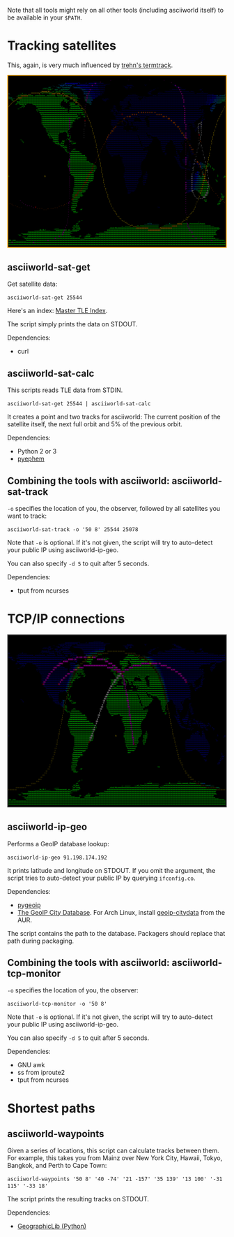 Note that all tools might rely on all other tools (including asciiworld itself) to be available in your `$PATH`.

Tracking satellites
===================

This, again, is very much influenced by [trehn's termtrack](https://github.com/trehn/termtrack).

![asciiworld-sat-track](/asciiworld-sat-track.png?raw=true)

asciiworld-sat-get
------------------

Get satellite data:

    asciiworld-sat-get 25544

Here's an index: [Master TLE Index](http://www.celestrak.com/NORAD/elements/master.asp).

The script simply prints the data on STDOUT.

Dependencies:

*  curl

asciiworld-sat-calc
-------------------

This scripts reads TLE data from STDIN.

    asciiworld-sat-get 25544 | asciiworld-sat-calc

It creates a point and two tracks for asciiworld: The current position of the satellite itself, the next full orbit and 5% of the previous orbit.

Dependencies:

*  Python 2 or 3
*  [pyephem](http://rhodesmill.org/pyephem/)

Combining the tools with asciiworld: asciiworld-sat-track
---------------------------------------------------------

`-o` specifies the location of you, the observer, followed by all satellites you want to track:

    asciiworld-sat-track -o '50 8' 25544 25078

Note that `-o` is optional. If it's not given, the script will try to auto-detect your public IP using asciiworld-ip-geo.

You can also specify `-d 5` to quit after 5 seconds.

Dependencies:

*  tput from ncurses

TCP/IP connections
==================

![asciiworld-tcp-monitor](/asciiworld-tcp-monitor.png?raw=true)

asciiworld-ip-geo
-----------------

Performs a GeoIP database lookup:

    asciiworld-ip-geo 91.198.174.192

It prints latitude and longitude on STDOUT. If you omit the argument, the script tries to auto-detect your public IP by querying `ifconfig.co`.

Dependencies:

*  [pygeoip](http://pypi.python.org/pypi/pygeoip)
*  [The GeoIP City Database](http://www.maxmind.com). For Arch Linux, install [geoip-citydata](https://aur.archlinux.org/packages/geoip-citydata) from the AUR.

The script contains the path to the database. Packagers should replace that path during packaging.

Combining the tools with asciiworld: asciiworld-tcp-monitor
-----------------------------------------------------------

`-o` specifies the location of you, the observer:

    asciiworld-tcp-monitor -o '50 8'

Note that `-o` is optional. If it's not given, the script will try to auto-detect your public IP using asciiworld-ip-geo.

You can also specify `-d 5` to quit after 5 seconds.

Dependencies:

*  GNU awk
*  ss from iproute2
*  tput from ncurses

Shortest paths
==============

asciiworld-waypoints
--------------------

Given a series of locations, this script can calculate tracks between them. For example, this takes you from Mainz over New York City, Hawaii, Tokyo, Bangkok, and Perth to Cape Town:

    asciiworld-waypoints '50 8' '40 -74' '21 -157' '35 139' '13 100' '-31 115' '-33 18'

The script prints the resulting tracks on STDOUT.

Dependencies:

*  [GeographicLib (Python)](http://geographiclib.sourceforge.net/html/other.html#python)
